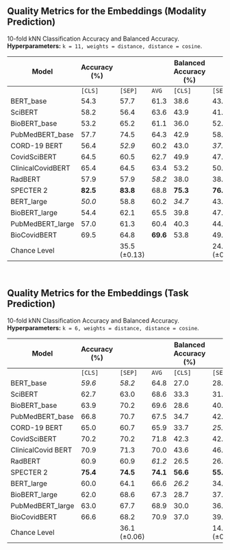 


## Quality Metrics for the Embeddings (Modality Prediction)
10-fold kNN Classification Accuracy and Balanced Accuracy. \
**Hyperparameters:** `k = 11, weights = distance, distance = cosine`.

| **Model**            | **Accuracy (%)** |      |      | **Balanced Accuracy (%)** |      |      |
|----------------------|------------------|------|------|--------------------------|------|------|
|                     | `[CLS]`             | `[SEP]` | `AVG`  | `[CLS]`                    | `[SEP]` | `AVG`  |
| BERT_base            | 54.3             | 57.7 | 61.3 | 38.6                     | 43.3 | 49.9 |
| SciBERT              | 58.2             | 56.4 | 63.6 | 43.9                     | 41.0 | 48.2 |
| BioBERT_base         | 53.2             | 65.2 | 61.1 | 36.0                     | 52.6 | 46.2 |
| PubMedBERT_base      | 57.7             | 74.5 | 64.3 | 42.9                     | 58.6 | 50.1 |
| CORD-19 BERT         | 56.4             | *52.9* | 60.2 | 43.0                     | *37.6* | 44.9 |
| CovidSciBERT         | 64.5             | 60.5 | 62.7 | 49.9                     | 47.9 | 50.6 |
| ClinicalCovidBERT    | 65.4             | 64.5 | 63.4 | 53.2                     | 50.8 | 49.6 |
| RadBERT              | 57.9             | 57.9 | *58.2* | 38.0                     | 38.0 | *39.7* |
| SPECTER 2            | **82.5**         | **83.8** | 68.8 | **75.3**                 | **76.7** | 57.8 |
| BERT_large           | *50.0*           | 58.8 | 60.2 | *34.7*                   | 43.4 | 44.8 |
| BioBERT_large        | 54.4             | 62.1 | 65.5 | 39.8                     | 47.2 | 51.3 |
| PubMedBERT_large     | 57.0             | 61.3 | 60.4 | 40.3                     | 44.2 | 45.3 |
| BioCovidBERT         | 69.5             | 64.8 | **69.6** | 53.8                  | 49.0 | **58.3** |
| Chance Level         |                  | 35.5 (±0.13) |      |                       | 24.8 (±0.09) |      |


<br>

## Quality Metrics for the Embeddings (Task Prediction)
10-fold kNN Classification Accuracy and Balanced Accuracy. <br>
**Hyperparameters:** `k = 6, weights = distance, distance = cosine`.

| **Model**           | **Accuracy (%)** |      |      | **Balanced Accuracy (%)** |      |      |
|---------------------|------------------|------|------|--------------------------|------|------|
|                     | `[CLS]`           | `[SEP]` | `AVG`  | `[CLS]`                    | `[SEP]` | `AVG`  |
| BERT_base           | *59.6*           | *58.2* | 64.8 | 27.0                     | 28.4 | 33.9 |
| SciBERT             | 62.7             | 63.0 | 68.6 | 33.3                     | 31.5 | 38.3 |
| BioBERT_base        | 63.9             | 70.2 | 69.6 | 28.6                     | 40.5 | 40.2 |
| PubMedBERT_base     | 66.8             | 70.7 | 67.5 | 34.7                     | 42.3 | 36.9 |
| CORD-19 BERT        | 65.0             | 60.7 | 65.9 | 33.7                     | *25.9* | 34.4 |
| CovidSciBERT        | 70.2             | 70.2 | 71.8 | 42.3                     | 42.4 | 45.1 |
| ClinicalCovid BERT  | 70.9             | 71.3 | 70.0 | 43.6                     | 46.7 | 40.9 |
| RadBERT             | 60.9             | 60.9 | *61.2* | 26.5                   | 26.5 | *26.4* |
| SPECTER 2           | **75.4**         | **74.5** | **74.1** | **56.6**           | **55.9** | **51.5** |
| BERT_large          | 60.0             | 64.1 | 66.6 | *26.2*                   | 34.0 | 38.5 |
| BioBERT_large       | 62.0             | 68.6 | 67.3 | 28.7                     | 37.7 | 36.0 |
| PubMedBERT_large    | 63.0             | 67.7 | 68.9 | 30.0                     | 36.1 | 38.4 |
| BioCovidBERT        | 66.6             | 68.2 | 70.9 | 37.0                     | 39.5 | 42.5 |
| Chance Level        |                  | 36.1 (±0.06)  |      |                          | 14.8 (±0.09)  |      |
